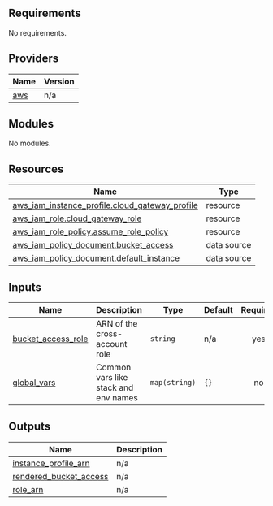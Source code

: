 ## Requirements

No requirements.

## Providers

| Name | Version |
|------|---------|
| <a name="provider_aws"></a> [aws](#provider\_aws) | n/a |

## Modules

No modules.

## Resources

| Name | Type |
|------|------|
| [aws_iam_instance_profile.cloud_gateway_profile](https://registry.terraform.io/providers/hashicorp/aws/latest/docs/resources/iam_instance_profile) | resource |
| [aws_iam_role.cloud_gateway_role](https://registry.terraform.io/providers/hashicorp/aws/latest/docs/resources/iam_role) | resource |
| [aws_iam_role_policy.assume_role_policy](https://registry.terraform.io/providers/hashicorp/aws/latest/docs/resources/iam_role_policy) | resource |
| [aws_iam_policy_document.bucket_access](https://registry.terraform.io/providers/hashicorp/aws/latest/docs/data-sources/iam_policy_document) | data source |
| [aws_iam_policy_document.default_instance](https://registry.terraform.io/providers/hashicorp/aws/latest/docs/data-sources/iam_policy_document) | data source |

## Inputs

| Name | Description | Type | Default | Required |
|------|-------------|------|---------|:--------:|
| <a name="input_bucket_access_role"></a> [bucket\_access\_role](#input\_bucket\_access\_role) | ARN of the cross-account role | `string` | n/a | yes |
| <a name="input_global_vars"></a> [global\_vars](#input\_global\_vars) | Common vars like stack and env names | `map(string)` | `{}` | no |

## Outputs

| Name | Description |
|------|-------------|
| <a name="output_instance_profile_arn"></a> [instance\_profile\_arn](#output\_instance\_profile\_arn) | n/a |
| <a name="output_rendered_bucket_access"></a> [rendered\_bucket\_access](#output\_rendered\_bucket\_access) | n/a |
| <a name="output_role_arn"></a> [role\_arn](#output\_role\_arn) | n/a |
